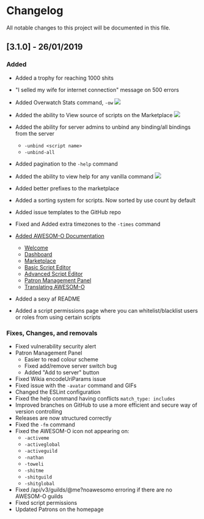 # Changelog
All notable changes to this project will be documented in this file.

## [3.1.0] - 26/01/2019
### Added
- Added a trophy for reaching 1000 shits
- "I selled my wife for internet connection" message on 500 errors
- Added Overwatch Stats command, `-ow`
    ![](https://cdn.discordapp.com/attachments/508629797421973504/535949487722463243/unknown.png)

- Added the ability to View source of scripts on the Marketplace
    ![](https://cdn.discordapp.com/attachments/508629797421973504/535950123507646494/unknown.png)

- Added the ability for server admins to unbind any binding/all bindings from the server
  - `-unbind <script name>`
  - `-unbind-all`
- Added pagination to the `-help` command
- Added the ability to view help for any vanilla command
    ![](https://cdn.discordapp.com/attachments/508629797421973504/535953710778548235/unknown.png)
- Added better prefixes to the marketplace
- Added a sorting system for scripts. Now sorted by use count by default
- Added issue templates to the GitHub repo
- Fixed and Added extra timezones to the `-times` command
- [Added AWESOM-O Documentation](https://awesomo.feinwaru.com/docs/welcome)
    - [Welcome](https://awesomo.feinwaru.com/docs/welcome)
    - [Dashboard](https://awesomo.feinwaru.com/docs/dashboard)
    - [Marketplace](https://awesomo.feinwaru.com/docs/marketplace)
    - [Basic Script Editor](https://awesomo.feinwaru.com/docs/basic-script-editor)
    - [Advanced Script Editor](https://awesomo.feinwaru.com/docs/advanced-script-editor)
    - [Patron Management Panel](https://awesomo.feinwaru.com/docs/patron-management-panel)
    - [Translating AWESOM-O](https://awesomo.feinwaru.com/docs/translate)
- Added a sexy af README
- Added a script permissions page where you can whitelist/blacklist users or roles from using certain scripts

### Fixes, Changes, and removals
- Fixed vulnerability security alert
- Patron Management Panel
  - Easier to read colour scheme
  - Fixed add/remove server switch bug
  - Added "Add to server" button
- Fixed Wikia encodeUriParams issue
- Fixed issue with the `-avatar` command and GIFs
- Changed the ESLint configuration
- Fixed the help command having conflicts `match_type: includes`
- Improved branches on GitHub to use a more efficient and secure way of version controlling
- Releases are now structured correctly
- Fixed the `-fm` command
- Fixed the AWESOM-O icon not appearing on: 
    - `-activeme`
    - `-activeglobal`
    - `-activeguild`
    - `-nathan`
    - `-toweli`
    - `-shitme`
    - `-shitguild`
    - `-shitglobal`
- Fixed /api/v3/guilds/@me?noawesomo erroring if there are no AWESOM-O guilds
- Fixed script permissions
- Updated Patrons on the homepage
